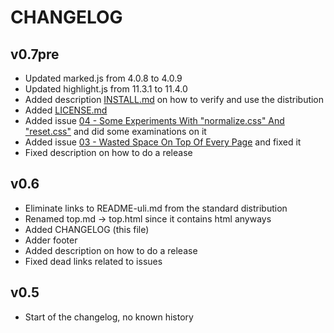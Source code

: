 CHANGELOG
=========

v0.7pre
-------

- Updated marked.js from 4.0.8 to 4.0.9
- Updated highlight.js from 11.3.1 to 11.4.0
- Added description [INSTALL.md](INSTALL.md) on how to verify and use the distribution
- Added [LICENSE.md](LICENSE.md)
- Added issue [04 - Some Experiments With "normalize.css" And "reset.css"](/issues/04_reset-css/) and did some examinations on it
- Added issue [03 - Wasted Space On Top Of Every Page](/issues/03_wasted-space/) and fixed it
- Fixed description on how to do a release

v0.6
----

- Eliminate links to README-uli.md from the standard distribution
- Renamed top.md -> top.html since it contains html anyways
- Added CHANGELOG (this file)
- Adder footer
- Added description on how to do a release
- Fixed dead links related to issues

v0.5
----

- Start of the changelog, no known history
